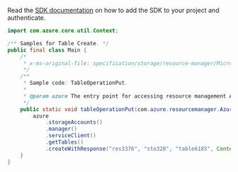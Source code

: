 Read the [SDK documentation](https://github.com/Azure/azure-sdk-for-java/blob/azure-resourcemanager_2.11.0/sdk/resourcemanager/azure-resourcemanager/README.md) on how to add the SDK to your project and authenticate.

```java
import com.azure.core.util.Context;

/** Samples for Table Create. */
public final class Main {
    /*
     * x-ms-original-file: specification/storage/resource-manager/Microsoft.Storage/stable/2021-04-01/examples/TableOperationPut.json
     */
    /**
     * Sample code: TableOperationPut.
     *
     * @param azure The entry point for accessing resource management APIs in Azure.
     */
    public static void tableOperationPut(com.azure.resourcemanager.AzureResourceManager azure) {
        azure
            .storageAccounts()
            .manager()
            .serviceClient()
            .getTables()
            .createWithResponse("res3376", "sto328", "table6185", Context.NONE);
    }
}
```
